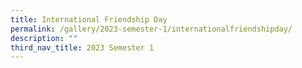 ```yaml
---
title: International Friendship Day
permalink: /gallery/2023-semester-1/internationalfriendshipday/
description: ""
third_nav_title: 2023 Semester 1
---
```

